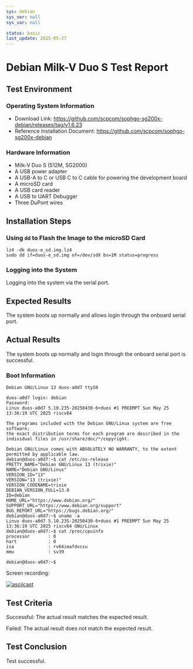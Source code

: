 ```yaml
---
sys: debian
sys_ver: null
sys_var: null

status: basic
last_update: 2025-05-27
---
```


# Debian Milk-V Duo S Test Report

## Test Environment

### Operating System Information

- Download Link: https://github.com/scpcom/sophgo-sg200x-debian/releases/tag/v1.6.23
- Reference Installation Document: https://github.com/scpcom/sophgo-sg200x-debian

### Hardware Information

- Milk-V Duo S (512M, SG2000)
- A USB power adapter
- A USB-A to C or USB C to C cable for powering the development board
- A microSD card
- A USB card reader
- A USB to UART Debugger
- Three DuPont wires

## Installation Steps

### Using `dd` to Flash the Image to the microSD Card

```shell
lz4 -dk duos-e_sd.img.lz4
sudo dd if=duos-e_sd.img of=/dev/sdX bs=1M status=progress
```

### Logging into the System

Logging into the system via the serial port.

## Expected Results

The system boots up normally and allows login through the onboard serial port.

## Actual Results

The system boots up normally and login through the onboard serial port is successful.

### Boot Information

```log
Debian GNU/Linux 13 duos-a0d7 ttyS0

duos-a0d7 login: debian
Password:
Linux duos-a0d7 5.10.235-20250430-6+duos #1 PREEMPT Sun May 25 13:36:19 UTC 2025 riscv64

The programs included with the Debian GNU/Linux system are free software;
the exact distribution terms for each program are described in the
individual files in /usr/share/doc/*/copyright.

Debian GNU/Linux comes with ABSOLUTELY NO WARRANTY, to the extent
permitted by applicable law.
debian@duos-a0d7:~$ cat /etc/os-release
PRETTY_NAME="Debian GNU/Linux 13 (trixie)"
NAME="Debian GNU/Linux"
VERSION_ID="13"
VERSION="13 (trixie)"
VERSION_CODENAME=trixie
DEBIAN_VERSION_FULL=13.0
ID=debian
HOME_URL="https://www.debian.org/"
SUPPORT_URL="https://www.debian.org/support"
BUG_REPORT_URL="https://bugs.debian.org/"
debian@duos-a0d7:~$ uname -a
Linux duos-a0d7 5.10.235-20250430-6+duos #1 PREEMPT Sun May 25 13:36:19 UTC 2025 riscv64 GNU/Linux
debian@duos-a0d7:~$ cat /proc/cpuinfo
processor       : 0
hart            : 0
isa             : rv64imafdvcsu
mmu             : sv39

debian@duos-a0d7:~$
```

Screen recording:

[![asciicast](https://asciinema.org/a/CbWcHhsyLKZ8jjPRV4WRYOILd.svg)](https://asciinema.org/a/CbWcHhsyLKZ8jjPRV4WRYOILd)

## Test Criteria

Successful: The actual result matches the expected result.

Failed: The actual result does not match the expected result.

## Test Conclusion

Test successful.
